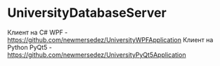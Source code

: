 # UniversityDatabaseServer

Клиент на C# WPF - https://github.com/newmersedez/UniversityWPFApplication
Клиент на Python PyQt5 - https://github.com/newmersedez/UniversityPyQt5Application
